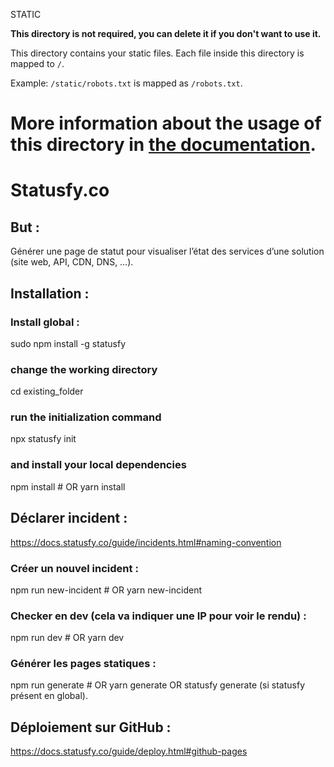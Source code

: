 STATIC

**This directory is not required, you can delete it if you don't want to use it.**

This directory contains your static files.
Each file inside this directory is mapped to `/`.

Example: `/static/robots.txt` is mapped as `/robots.txt`.

More information about the usage of this directory in [the documentation](https://nuxtjs.org/guide/assets#static).
=======
# Statusfy.co

## But : 
Générer une page de statut pour visualiser l’état des services d’une solution (site web, API, CDN, DNS, …).

## Installation  : 

### Install global :
sudo npm install -g statusfy

### change the working directory
cd existing_folder

### run the initialization command
npx statusfy init

### and install your local dependencies
npm install  # OR yarn install

## Déclarer incident :

https://docs.statusfy.co/guide/incidents.html#naming-convention

### Créer un nouvel incident :
npm run new-incident # OR yarn new-incident

### Checker en dev (cela va indiquer une IP pour voir le rendu) : 
npm run dev # OR yarn dev

### Générer les pages statiques :
npm run generate # OR yarn generate OR statusfy generate (si statusfy présent en global).

## Déploiement sur GitHub :

https://docs.statusfy.co/guide/deploy.html#github-pages 
